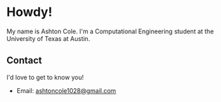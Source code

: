 # Howdy!
My name is Ashton Cole. I'm a Computational Engineering student at the University of Texas at Austin.

## Contact
I'd love to get to know you!
- Email: ashtoncole1028@gmail.com

<!---
ashtonvcole/ashtonvcole is a ✨ special ✨ repository because its `README.md` (this file) appears on your GitHub profile.
You can click the Preview link to take a look at your changes.
--->
